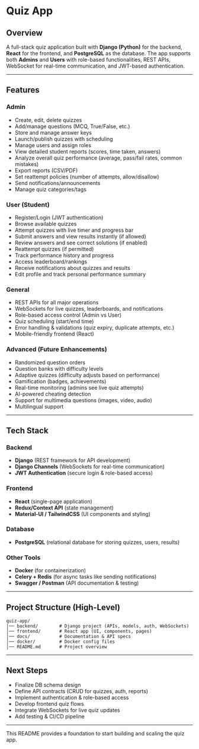 # Quiz App 

## Overview

A full-stack quiz application built with **Django (Python)** for the backend, **React** for the frontend, and **PostgreSQL** as the database. The app supports both **Admins** and **Users** with role-based functionalities, REST APIs, WebSocket for real-time communication, and JWT-based authentication.

---

## Features

### Admin

* Create, edit, delete quizzes
* Add/manage questions (MCQ, True/False, etc.)
* Store and manage answer keys
* Launch/publish quizzes with scheduling
* Manage users and assign roles
* View detailed student reports (scores, time taken, answers)
* Analyze overall quiz performance (average, pass/fail rates, common mistakes)
* Export reports (CSV/PDF)
* Set reattempt policies (number of attempts, allow/disallow)
* Send notifications/announcements
* Manage quiz categories/tags

### User (Student)

* Register/Login (JWT authentication)
* Browse available quizzes
* Attempt quizzes with live timer and progress bar
* Submit answers and view results instantly (if allowed)
* Review answers and see correct solutions (if enabled)
* Reattempt quizzes (if permitted)
* Track performance history and progress
* Access leaderboard/rankings
* Receive notifications about quizzes and results
* Edit profile and track personal performance summary

### General

* REST APIs for all major operations
* WebSockets for live quizzes, leaderboards, and notifications
* Role-based access control (Admin vs User)
* Quiz scheduling (start/end time)
* Error handling & validations (quiz expiry, duplicate attempts, etc.)
* Mobile-friendly frontend (React)

### Advanced (Future Enhancements)

* Randomized question orders
* Question banks with difficulty levels
* Adaptive quizzes (difficulty adjusts based on performance)
* Gamification (badges, achievements)
* Real-time monitoring (admins see live quiz attempts)
* AI-powered cheating detection
* Support for multimedia questions (images, video, audio)
* Multilingual support

---

## Tech Stack

### Backend

* **Django** (REST framework for API development)
* **Django Channels** (WebSockets for real-time communication)
* **JWT Authentication** (secure login & role-based access)

### Frontend

* **React** (single-page application)
* **Redux/Context API** (state management)
* **Material-UI / TailwindCSS** (UI components and styling)

### Database

* **PostgreSQL** (relational database for storing quizzes, users, results)

### Other Tools

* **Docker** (for containerization)
* **Celery + Redis** (for async tasks like sending notifications)
* **Swagger / Postman** (API documentation & testing)

---

## Project Structure (High-Level)

```
quiz-app/
│── backend/        # Django project (APIs, models, auth, WebSockets)
│── frontend/       # React app (UI, components, pages)
│── docs/           # Documentation & API specs
│── docker/         # Docker config files
│── README.md       # Project overview
```

---

## Next Steps

* Finalize DB schema design
* Define API contracts (CRUD for quizzes, auth, reports)
* Implement authentication & role-based access
* Develop frontend quiz flows
* Integrate WebSockets for live quiz updates
* Add testing & CI/CD pipeline

---

This README provides a foundation to start building and scaling the quiz app.
